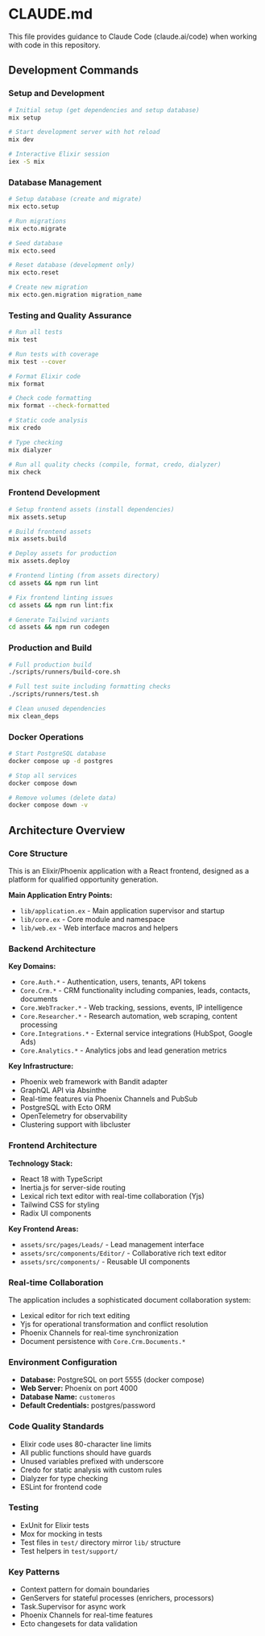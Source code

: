 # CLAUDE.md

This file provides guidance to Claude Code (claude.ai/code) when working with code in this repository.

## Development Commands

### Setup and Development
```bash
# Initial setup (get dependencies and setup database)
mix setup

# Start development server with hot reload
mix dev

# Interactive Elixir session
iex -S mix
```

### Database Management
```bash
# Setup database (create and migrate)
mix ecto.setup

# Run migrations
mix ecto.migrate

# Seed database
mix ecto.seed

# Reset database (development only)
mix ecto.reset

# Create new migration
mix ecto.gen.migration migration_name
```

### Testing and Quality Assurance
```bash
# Run all tests
mix test

# Run tests with coverage
mix test --cover

# Format Elixir code
mix format

# Check code formatting
mix format --check-formatted

# Static code analysis
mix credo

# Type checking
mix dialyzer

# Run all quality checks (compile, format, credo, dialyzer)
mix check
```

### Frontend Development
```bash
# Setup frontend assets (install dependencies)
mix assets.setup

# Build frontend assets
mix assets.build

# Deploy assets for production
mix assets.deploy

# Frontend linting (from assets directory)
cd assets && npm run lint

# Fix frontend linting issues
cd assets && npm run lint:fix

# Generate Tailwind variants
cd assets && npm run codegen
```

### Production and Build
```bash
# Full production build
./scripts/runners/build-core.sh

# Full test suite including formatting checks
./scripts/runners/test.sh

# Clean unused dependencies
mix clean_deps
```

### Docker Operations
```bash
# Start PostgreSQL database
docker compose up -d postgres

# Stop all services
docker compose down

# Remove volumes (delete data)
docker compose down -v
```

## Architecture Overview

### Core Structure
This is an Elixir/Phoenix application with a React frontend, designed as a platform for qualified opportunity generation.

**Main Application Entry Points:**
- `lib/application.ex` - Main application supervisor and startup
- `lib/core.ex` - Core module and namespace
- `lib/web.ex` - Web interface macros and helpers

### Backend Architecture

**Key Domains:**
- `Core.Auth.*` - Authentication, users, tenants, API tokens
- `Core.Crm.*` - CRM functionality including companies, leads, contacts, documents
- `Core.WebTracker.*` - Web tracking, sessions, events, IP intelligence
- `Core.Researcher.*` - Research automation, web scraping, content processing
- `Core.Integrations.*` - External service integrations (HubSpot, Google Ads)
- `Core.Analytics.*` - Analytics jobs and lead generation metrics

**Key Infrastructure:**
- Phoenix web framework with Bandit adapter
- GraphQL API via Absinthe
- Real-time features via Phoenix Channels and PubSub
- PostgreSQL with Ecto ORM
- OpenTelemetry for observability
- Clustering support with libcluster

### Frontend Architecture

**Technology Stack:**
- React 18 with TypeScript
- Inertia.js for server-side routing
- Lexical rich text editor with real-time collaboration (Yjs)
- Tailwind CSS for styling
- Radix UI components

**Key Frontend Areas:**
- `assets/src/pages/Leads/` - Lead management interface
- `assets/src/components/Editor/` - Collaborative rich text editor
- `assets/src/components/` - Reusable UI components

### Real-time Collaboration
The application includes a sophisticated document collaboration system:
- Lexical editor for rich text editing
- Yjs for operational transformation and conflict resolution
- Phoenix Channels for real-time synchronization
- Document persistence with `Core.Crm.Documents.*`

### Environment Configuration
- **Database:** PostgreSQL on port 5555 (docker compose)
- **Web Server:** Phoenix on port 4000
- **Database Name:** `customeros`
- **Default Credentials:** postgres/password

### Code Quality Standards
- Elixir code uses 80-character line limits
- All public functions should have guards
- Unused variables prefixed with underscore
- Credo for static analysis with custom rules
- Dialyzer for type checking
- ESLint for frontend code

### Testing
- ExUnit for Elixir tests
- Mox for mocking in tests
- Test files in `test/` directory mirror `lib/` structure
- Test helpers in `test/support/`

### Key Patterns
- Context pattern for domain boundaries
- GenServers for stateful processes (enrichers, processors)
- Task.Supervisor for async work
- Phoenix Channels for real-time features
- Ecto changesets for data validation